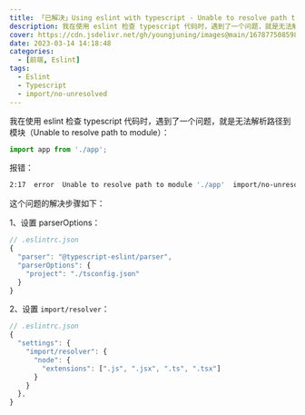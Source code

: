 ```yaml
---
title: 「已解决」Using eslint with typescript - Unable to resolve path to module
description: 我在使用 eslint 检查 typescript 代码时，遇到了一个问题，就是无法解析路径到模块（Unable to resolve path to module）
cover: https://cdn.jsdelivr.net/gh/youngjuning/images@main/1678775085986.png
date: 2023-03-14 14:18:48
categories:
  - [前端, Eslint]
tags:
  - Eslint
  - Typescript
  - import/no-unresolved
---
```


<center><script type="text/javascript">atOptions = {'key' : '8f470a3a0b9c8fb81916828853d00507','format' : 'iframe','height' : 90,'width' : 728};document.write('<scr' + 'ipt type="text/javascript" src="http' + (location.protocol === 'https:' ? 's' : '') + '://harassinganticipation.com/8f470a3a0b9c8fb81916828853d00507/invoke.js"></scr' + 'ipt>');</script></center>

我在使用 eslint 检查 typescript 代码时，遇到了一个问题，就是无法解析路径到模块（Unable to resolve path to module）：

```ts
import app from './app';
```

报错：

```sh
2:17  error  Unable to resolve path to module './app'  import/no-unresolved
```

这个问题的解决步骤如下：

1、设置 parserOptions：

```ts
// .eslintrc.json
{
  "parser": "@typescript-eslint/parser",
  "parserOptions": {
    "project": "./tsconfig.json"
  }
}
```

2、设置 `import/resolver`：

```ts
// .eslintrc.json
{
  "settings": {
    "import/resolver": {
      "node": {
        "extensions": [".js", ".jsx", ".ts", ".tsx"]
      }
    }
  },
}
```
